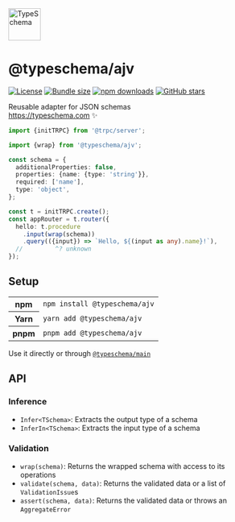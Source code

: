 <!-- This file is generated. Do not modify it manually! -->

<img src="https://typeschema.com/assets/logo.png" width="64px" alt="TypeSchema" />
<h1>@typeschema/ajv</h1>
<p>
  <a href="https://opensource.org/licenses/MIT" rel="nofollow"><img src="https://img.shields.io/github/license/decs/typeschema" alt="License"></a>
  <a href="https://bundlephobia.com/package/@typeschema/ajv" rel="nofollow"><img src="https://img.shields.io/bundlephobia/minzip/%40typeschema%2Fajv" alt="Bundle size"></a>
  <a href="https://www.npmjs.com/package/@typeschema/ajv" rel="nofollow"><img src="https://img.shields.io/npm/dw/@typeschema/ajv.svg" alt="npm downloads"></a>
  <a href="https://github.com/decs/typeschema/stargazers" rel="nofollow"><img src="https://img.shields.io/github/stars/decs/typeschema" alt="GitHub stars"></a>
</p>
<p>
  Reusable adapter for JSON schemas
  <br />
  <a href="https://typeschema.com">https://typeschema.com</a> ✨
</p>

```ts
import {initTRPC} from '@trpc/server';

import {wrap} from '@typeschema/ajv';

const schema = {
  additionalProperties: false,
  properties: {name: {type: 'string'}},
  required: ['name'],
  type: 'object',
};

const t = initTRPC.create();
const appRouter = t.router({
  hello: t.procedure
    .input(wrap(schema))
    .query(({input}) => `Hello, ${(input as any).name}!`),
  //         ^? unknown
});

```

## Setup

<table>
  <tr>
    <th>npm</th>
    <td><code>npm install @typeschema/ajv</code></td>
  </tr>
  <tr>
    <th>Yarn</th>
    <td><code>yarn add @typeschema/ajv</code></td>
  </tr>
  <tr>
    <th>pnpm</th>
    <td><code>pnpm add @typeschema/ajv</code></td>
  </tr>
</table>

Use it directly or through [`@typeschema/main`](https://github.com/decs/typeschema/tree/main/packages/main)

## API

### Inference
- `Infer<TSchema>`: Extracts the output type of a schema
- `InferIn<TSchema>`: Extracts the input type of a schema
### Validation
- `wrap(schema)`: Returns the wrapped schema with access to its operations
- `validate(schema, data)`: Returns the validated data or a list of `ValidationIssue`s
- `assert(schema, data)`: Returns the validated data or throws an `AggregateError`
